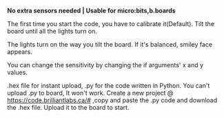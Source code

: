 **No extra sensors needed | Usable for micro:bits,b.boards**

The first time you start the code, you have to calibrate it(Default). Tilt the board until all the lights turn on.

The lights turn on the way you tilt the board. If it's balanced, smiley face appears.

You can change the sensitivity by changing the if arguments' x and y values.

.hex file for instant upload, .py for the code written in Python. You can't upload .py to board, It won't work.
Create a new project @ https://code.brilliantlabs.ca/# ,copy and paste the .py code and download the .hex file. 
Upload it to the board to start.

